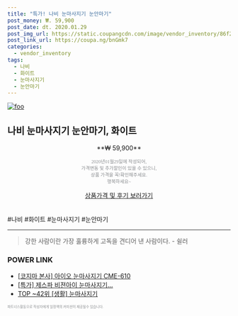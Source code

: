 ```yaml
--- 
title: "특가! 나비 눈마사지기 눈안마기" 
post_money: ₩. 59,900 
post_date: dt. 2020.01.29 
post_img_url: https://static.coupangcdn.com/image/vendor_inventory/86f2/a1f59843db9862ca6fb569d89a435ba17eecacaca5a6a93c90b99ebfe0cf.jpg 
post_link_url: https://coupa.ng/bnGmk7 
categories: 
  - vendor_inventory 
tags: 
  - 나비 
  - 화이트 
  - 눈마사지기 
  - 눈안마기 
--- 
```

[![foo](https://static.coupangcdn.com/image/vendor_inventory/86f2/a1f59843db9862ca6fb569d89a435ba17eecacaca5a6a93c90b99ebfe0cf.jpg)](https://coupa.ng/bnGmk7) 

## 나비 눈마사지기 눈안마기, 화이트 
<p style="text-align: center;">**₩ 59,900**</p> 
<p style="text-align: center;"><span style="color: #898c8f; font-family: Georgia,Times,serif; font-size: 0.75em;">2020년01월29일에 작성되어, <br>가격변동 및 추가할인이 있을 수 있으니,<br> 상품 가격을 꼭!확인해주세요.<br>행복하세요~</span> 
</p>	 
<div markdown="0" style="text-align: center;"><a href="https://coupa.ng/bnGmk7" class="btn btn--success">상품가격 및 후기 보러가기</a></div> 
<br><br> 
  #나비 #화이트 #눈마사지기 #눈안마기 
<hr> 

> 강한 사람이란 가장 훌륭하게 고독을 견디어 낸 사람이다. - 쉴러 


### POWER LINK

* <a href="https://blog.naver.com/fasyy4321/221790190733" target="_blank">[코지마 본사] 아이오 눈마사지기 CME-610</a>
* <a href="https://blog.naver.com/sakai111/221789972399" target="_blank">[특가] 제스파 비젼아이 눈마사지기...</a>
* <a href="https://blog.naver.com/an0733/221788406138" target="_blank"> TOP ~42위 [생활] 눈마사지기</a>

<span style="color: #898c8f; font-family: Georgia,Times,serif; font-size: 0.55em;">파트너스활동으로 작성자에게 일정액의 커미션이 제공될수 있습니다.</span> 
